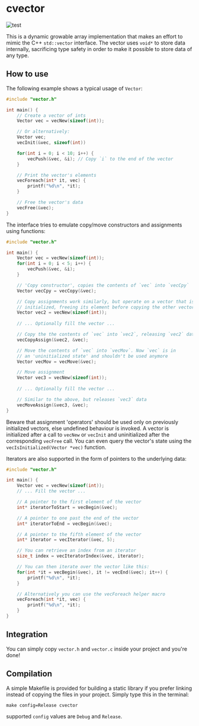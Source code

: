 # cvector
![test](https://github.com/bamless/cvector/workflows/test/badge.svg)

This is a dynamic growable array implementation that makes an effort to mimic the C++ `std::vector` 
interface. The vector uses `void*` to store data internally, sacrificing type safety in order to
make it possible to store data of any type.

## How to use

The following example shows a typical usage of `Vector`:

```c
#include "vector.h"

int main() {
    // Create a vector of ints
    Vector vec = vecNew(sizeof(int));

    // Or alternatively:
    Vector vec;
    vecInit(&vec, sizeof(int))

    for(int i = 0; i < 10; i++) {
        vecPush(&vec, &i); // Copy `i` to the end of the vector
    }

    // Print the vector's elements
    vecForeach(int* it, vec) {
        printf("%d\n", *it);
    }

    // Free the vector's data
    vecFree(&vec);
}
```

The interface tries to emulate copy/move constructors and assignments using functions:

```c
#include "vector.h"

int main() {
    Vector vec = vecNew(sizeof(int));
    for(int i = 0; i < 5; i++) {
        vecPush(&vec, &i);
    }

    // 'Copy constructor', copies the contents of `vec` into `vecCpy`
    Vector vecCpy = vecCopy(&vec);

    // Copy assignments work similarly, but operate on a vector that is already 
    // initialized, freeing its element before copying the other vector's data
    Vector vec2 = vecNew(sizeof(int));
   
    // ... Optionally fill the vector ...

    // Copy the the contents of `vec` into `vec2`, releasing `vec2` data
    vecCopyAssign(&vec2, &vec);

    // Move the contents of `vec` into `vecMov`. Now `vec` is in
    // an 'uninitialized state' and shouldn't be used anymore
    Vector vecMov = vecMove(&vec);

    // Move assignment
    Vector vec3 = vecNew(sizeof(int));
    
    // ... Optionally fill the vector ...

    // Similar to the above, but releases `vec3` data
    vecMoveAssign(&vec3, &vec);
}
```

Beware that assignment 'operators' should be used only on previously initialized vectors, else 
undefined behaviour is invoked. A vector is initialized after a call to `vecNew` or `vecInit` and
uninitialized after the corresponding `vecFree` call. You can even query the vector's state
using the `vecIsInitialized(Vector *vec)` function.

Iterators are also supported in the form of pointers to the underlying data:
```c
#include "vector.h"

int main() {
    Vector vec = vecNew(sizeof(int));
    // ... Fill the vector ... 

    // A pointer to the first element of the vector
    int* iteratorToStart = vecBegin(&vec);

    // A pointer to one past the end of the vector
    int* iteratorToEnd = vecBegin(&vec);

    // A pointer to the fifth element of the vector
    int* iterator = vecIterator(&vec, 5);

    // You can retrieve an index from an iterator
    size_t index = vecIteratorIndex(&vec, iterator);

    // You can then iterate over the vector like this:
    for(int *it = vecBegin(&vec), it != vecEnd(&vec); it++) {
        printf("%d\n", *it);
    }

    // Alternatively you can use the vecForeach helper macro
    vecForeach(int *it, vec) {
        printf("%d\n", *it);
    }
}
```

## Integration

You can simply copy `vector.h` and `vector.c` inside your project and you're done!

## Compilation

A simple Makefile is provided for building a static library if you prefer linking instead of copying 
the files in your project. Simply type this in the terminal:

`make config=Release cvector`

supported `config` values are `Debug` and `Release`.
